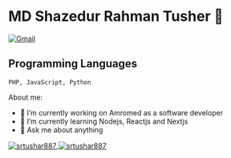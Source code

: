 # MD Shazedur Rahman Tusher 👋


[![Gmail](https://img.shields.io/badge/%20-Send%20Mail-black?color=14171A&labelColor=ef5350&logo=gmail&logoColor=ffffff)](mailto:srt.tusher@gmail.com?subject=From%20GitHub&body=Hi,%20there.%20Found%20you%20from%20GitHub.)

## Programming Languages

```
PHP, JavaScript, Python
```

About me:

- 🔭 I’m currently working on Amromed as a software developer
- 🌱 I’m currently learning Nodejs, Reactjs and Nextjs
- 💬 Ask me about anything


<a href="">
  <img align="center" src="https://github-readme-stats.vercel.app/api?username=srtushar887&show_icons=true&theme=radical" alt="srtushar887"/>
</a>
<a href="">
  <img align="center" src="https://github-readme-stats.vercel.app/api/top-langs/?username=srtushar887&layout=compact&theme=radical" alt="srtushar887"/>
</a>
